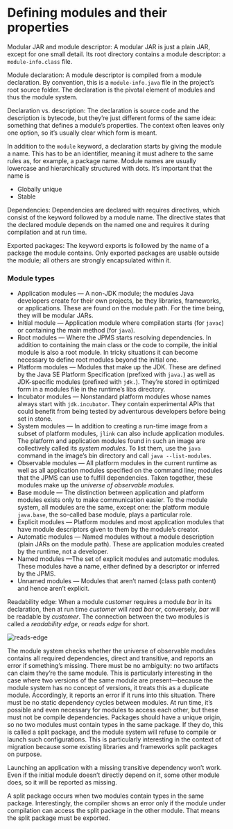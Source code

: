 # Defining modules and their properties

Modular JAR and module descriptor: A modular JAR is just a plain JAR, except for one small detail. Its root directory contains a module descriptor: a `module-info.class` file.

Module declaration: A module descriptor is compiled from a module declaration. By convention, this is a `module-info.java` file in the project’s root source folder. The declaration is the pivotal element of modules and thus the module system.

Declaration vs. description: The declaration is source code and the description is bytecode, but they’re just different forms of the same idea: something that defines a module’s properties. The context often leaves only one option, so it’s usually clear which form is meant.

In addition to the `module` keyword, a declaration starts by giving the module a name. This has to be an identifier, meaning it must adhere to the same rules as, for example, a package name. Module names are usually lowercase and hierarchically structured with dots. It’s important that the name is

- Globally unique
- Stable

Dependencies: Dependencies are declared with requires directives, which consist of the keyword followed by a module name. The directive states that the declared module depends on the named one and requires it during compilation and at run time.

Exported packages: The keyword exports is followed by the name of a package the module contains. Only exported packages are usable outside the module; all others are strongly encapsulated within it.

### Module types

- Application modules — A non-JDK module; the modules Java developers create for their own projects, be they libraries, frameworks, or applications. These are found on the module path. For the time being, they will be modular JARs.
- Initial module — Application module where compilation starts (for `javac`) or containing the main method (for `java`).
- Root modules — Where the JPMS starts resolving dependencies. In addition to containing the main class or the code to compile, the initial module is also a root module. In tricky situations it can become necessary to define root modules beyond the initial one.
- Platform modules — Modules that make up the JDK. These are defined by the Java SE Platform Specification (prefixed with `java.`) as well as JDK-specific modules (prefixed with `jdk.`). They’re stored in optimized form in a modules file in the runtime’s libs directory.
- Incubator modules — Nonstandard platform modules whose names always start with `jdk.incubator`. They contain experimental APIs that could benefit from being tested by adventurous developers before being set in stone.
- System modules — In addition to creating a run-time image from a subset of platform modules, `jlink` can also include application modules. The platform and application modules found in such an image are collectively called its *system modules*. To list them, use the `java` command in the image’s bin directory and call `java --list-modules`.
- Observable modules — All platform modules in the current runtime as well as all application modules specified on the command line; modules that the JPMS can use to fulfill dependencies. Taken together, these modules make up the *universe of observable modules*.
- Base module — The distinction between application and platform modules exists only to make communication easier. To the module system, all modules are the same, except one: the platform module `java.base`, the so-called base module, plays a particular role.
- Explicit modules — Platform modules and most application modules that have module descriptors given to them by the module’s creator.
- Automatic modules — Named modules without a module description (plain JARs on the module path). These are application modules created by the runtime, not a developer.
- Named modules —The set of explicit modules and automatic modules. These modules have a name, either defined by a descriptor or inferred by the JPMS.
- Unnamed modules — Modules that aren’t named (class path content) and hence aren’t explicit.

Readability edge: When a module *customer* requires a module *bar* in its declaration, then at run time *customer* will *read bar* or, conversely, *bar* will be readable by *customer*. The connection between the two modules is called a *readability edge*, or *reads edge* for short.

![reads-edge](https://user-images.githubusercontent.com/15990580/111142655-957fdd80-858d-11eb-9bf9-f3f06cef13fa.png)

The module system checks whether the universe of observable modules contains all required dependencies, direct and transitive, and reports an error if something’s missing. There must be no ambiguity: no two artifacts can claim they’re the same module. This is particularly interesting in the case where two versions of the same module are present—because the module system has no concept of versions, it treats this as a duplicate module. Accordingly, it reports an error if it runs into this situation. There must be no static dependency cycles between modules. At run time, it’s possible and even necessary for modules to access each other, but these must not be compile dependencies. Packages should have a unique origin, so no two modules must contain types in the same package. If they do, this is called a split package, and the module system will refuse to compile or launch such configurations. This is particularly interesting in the context of migration because some existing libraries and frameworks split packages on purpose.

Launching an application with a missing transitive dependency won’t work. Even if the initial module doesn’t directly depend on it, some other module does, so it will be reported as missing.

A split package occurs when two modules contain types in the same package. Interestingly, the compiler shows an error only if the module under compilation can access the split package in the other module. That means the split package must be exported.
